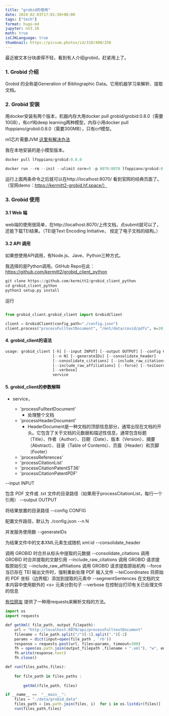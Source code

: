 ```yaml
---
title: "grobid的使用"
date: 2024-02-03T17:01:50+08:00  
tags: ["tech"]
format: hugo-md
jupyter: nn3.10
math: true
isCJKLanguage: true
thumbnail: https://picsum.photos/id/310/400/250
---
```


最近被文本分块虐得不轻，看到有人介绍grobid，赶紧用上了。

### 1. Grobid 介绍

Grobid 的全称是Generation of Bibliographic Data。它用机器学习来解析、提取文档。

### 2. Grobid 安装

用docker安装有两个版本，机器内存大用docker pull grobid/grobid:0.8.0（需要10GB），有crf和deep learning两种模型，内存小用docker pull lfoppiano/grobid:0.8.0（需要300MB），只有crf模型。

m1芯片需要JVM [这里有解决办法](https://stackoverflow.com/questions/73633050/installing-jvm-8-on-mac-with-m1-chip)

我在本地安装的是小模型版本。

```jsx
docker pull lfoppiano/grobid:0.8.0

docker run --rm --init --ulimit core=0 -p 8070:8070 lfoppiano/grobid:0.8.0
```

运行上面两条命令之后就可以在http://localhost:8070/ 看到官网的经典页面了。（官网demo：https://kermitt2-grobid.hf.space/）


### 3. Grobid 使用

#### 3.1 Web 端

web端的使用很简单，在http://localhost:8070/上传文档，点submit就可以了，还能下载TEI结果。（TEI是Text Encoding Initiative， 规定了电子文档的结构。）

#### 3.2 API 调用

如果想使用API调用，有Node.js、Jave、Python三种方式。

我选择的是Python调用。GitHub Repo在此：https://github.com/kermitt2/grobid_client_python

```python
git clone https://github.com/kermitt2/grobid_client_python
cd grobid_client_python
python3 setup.py install
```

运行

```python

from grobid_client.grobid_client import GrobidClient

client = GrobidClient(config_path="./config.json")
client.process("processFulltextDocument", "/mnt/data/covid/pdfs", n=20)
```

#### 4. grobid_client的语法 

```jsx
usage: grobid_client [-h] [--input INPUT] [--output OUTPUT] [--config CONFIG]
                     [--n N] [--generateIDs] [--consolidate_header]
                     [--consolidate_citations] [--include_raw_citations]
                     [--include_raw_affiliations] [--force] [--teiCoordinates]
                     [--verbose]
                     service
```

#### 5. grobid_client的参数解释 

- service，

    - 'processFulltextDocument'
        - 处理整个文档
    - 'processHeaderDocument'
        - HeaderDocument是一种文档的顶部信息部分，通常出现在文档的开头。它包含了关于文档的元数据和描述性信息，通常包含标题（Title）、作者（Author）、日期（Date）、版本（Version）、摘要（Abstract）、目录（Table of Contents）、页眉（Header）和页脚（Footer）
    - 'processReferences'
    - 'processCitationList'
    - 'processCitationPatentST36'
    - 'processCitationPatentPDF'



--input INPUT 

包含 PDF 文件或 .txt 文件的目录路径（如果用于processCitationList，每行一个引用）
--output OUTPUT 

将结果放置的目录路径
--config CONFIG 

配置文件路径，默认为 ./config.json
--n N 

并发服务使用数
--generateIDs 

为结果文件中的文本XML元素生成随机 xml:id
--consolidate_header 

调用 GROBID 时合并从标头中提取的元数据
--consolidate_citations
调用 GROBID 时合并提取的文献引用
--include_raw_citations
调用 GROBID 请求提取原始引文
--include_raw_affiliations
调用 GROBID 请求提取原始机构
--force 当已存在 TEI 输出文件时，强制重新处理 PDF 输入文件
--teiCoordinates 将原始的 PDF 坐标（边界框）添加到提取的元素中
--segmentSentences 在文档的文本内容中使用额外的 \<s\> 元素分割句子
--verbose 在控制台打印有关已处理文件的信息





[有位网友](https://blog.csdn.net/yt266666/article/details/127539343) 提供了一种用requests来解析文档的方法。

```jsx
import os
import requests

def getXml( file_path, output_filepath):
    url = "http://localhost:8070/api/processFulltextDocument"
    filename = file_path.split("/")[-1].split(".")[-2]
    params = dict(input=open(file_path , 'rb'))
    response = requests.post(url, files=params, timeout=300)
    fh = open(os.path.join(output_filepath ,filename + ".xml"), "w", encoding="utf-8")
    fh.write(response.text)
    fh.close()

def run(files_paths,files):
    
    for file_path in files_paths :
        
        getXml(file_path, files)

if __name__ ==  "__main__":
    files = "./data/grobid_data"
    files_path = [os.path.join(files, i)  for i in os.listdir(files)]
    run(files_path,files)
```